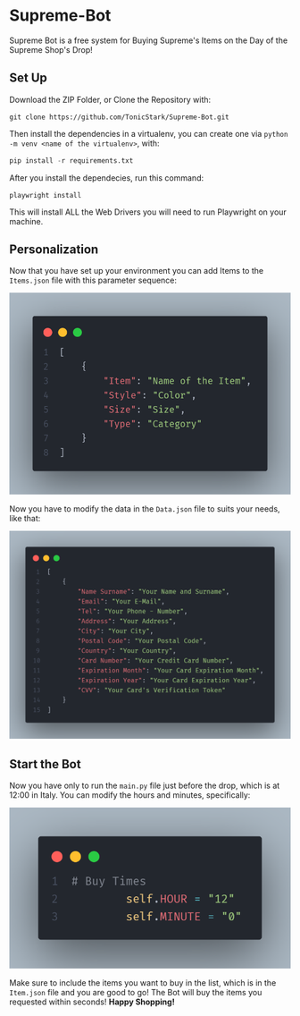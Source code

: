 # Supreme-Bot
Supreme Bot is a free system for Buying Supreme's Items on the Day of the Supreme Shop's Drop!

## Set Up
Download the ZIP Folder, or Clone the Repository with:
```
git clone https://github.com/TonicStark/Supreme-Bot.git
```

Then install the dependencies in a virtualenv, you can create one via `python -m venv <name of the virtualenv>`, with:
```python
pip install -r requirements.txt
```

After you install the dependecies, run this command:
```
playwright install
```
This will install ALL the Web Drivers you will need to run Playwright on your machine.

## Personalization
Now that you have set up your environment you can add Items to the `Items.json` file with this parameter sequence:

!["code"](img/code.png)

Now you have to modify the data in the `Data.json` file to suits your needs, like that:

!["code"](img/code2.png)

## Start the Bot
Now you have only to run the `main.py` file just before the drop, which is at 12:00 in Italy. You can modify the hours and minutes, specifically:

!["code"](img/code3.png)

Make sure to include the items you want to buy in the list, which is in the `Item.json` file and you are good to go! The Bot will buy the items you requested within seconds! **Happy Shopping!**